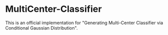# MultiCenter-Classifier
This is an official implementation for "Generating Multi-Center Classifier via Conditional Gaussian Distribution".
